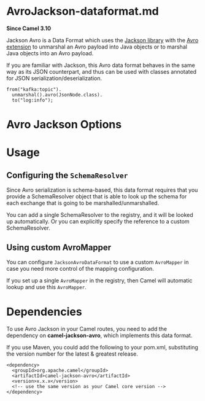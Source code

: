 # AvroJackson-dataformat.md

**Since Camel 3.10**

Jackson Avro is a Data Format which uses the [Jackson
library](https://github.com/FasterXML/jackson/) with the [Avro
extension](https://github.com/FasterXML/jackson-dataformats-binary) to
unmarshal an Avro payload into Java objects or to marshal Java objects
into an Avro payload.

If you are familiar with Jackson, this Avro data format behaves in the
same way as its JSON counterpart, and thus can be used with classes
annotated for JSON serialization/deserialization.

    from("kafka:topic").
      unmarshal().avro(JsonNode.class).
      to("log:info");

# Avro Jackson Options

# Usage

## Configuring the `SchemaResolver`

Since Avro serialization is schema-based, this data format requires that
you provide a SchemaResolver object that is able to look up the schema
for each exchange that is going to be marshalled/unmarshalled.

You can add a single SchemaResolver to the registry, and it will be
looked up automatically. Or you can explicitly specify the reference to
a custom SchemaResolver.

## Using custom AvroMapper

You can configure `JacksonAvroDataFormat` to use a custom `AvroMapper`
in case you need more control of the mapping configuration.

If you set up a single `AvroMapper` in the registry, then Camel will
automatic lookup and use this `AvroMapper`.

# Dependencies

To use Avro Jackson in your Camel routes, you need to add the dependency
on **camel-jackson-avro**, which implements this data format.

If you use Maven, you could add the following to your pom.xml,
substituting the version number for the latest \& greatest release.

    <dependency>
      <groupId>org.apache.camel</groupId>
      <artifactId>camel-jackson-avro</artifactId>
      <version>x.x.x</version>
      <!-- use the same version as your Camel core version -->
    </dependency>
